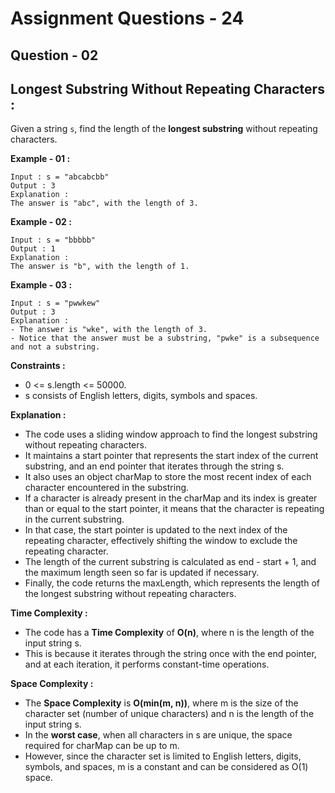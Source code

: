 # **Assignment Questions - 24**
## **Question - 02**
## **Longest Substring Without Repeating Characters :**

Given a string `s`, find the length of the **longest substring** without repeating characters.

**Example - 01 :**
```
Input : s = "abcabcbb"
Output : 3
Explanation : 
The answer is "abc", with the length of 3.
```

**Example - 02 :**
```
Input : s = "bbbbb"
Output : 1
Explanation : 
The answer is "b", with the length of 1.
```

**Example - 03 :**
```
Input : s = "pwwkew"
Output : 3
Explanation : 
- The answer is "wke", with the length of 3.
- Notice that the answer must be a substring, "pwke" is a subsequence and not a substring.
```

**Constraints :**
- 0 <= s.length <= 50000.
- s consists of English letters, digits, symbols and spaces.

**Explanation :**
- The code uses a sliding window approach to find the longest substring without repeating characters. 
- It maintains a start pointer that represents the start index of the current substring, and an end pointer that iterates through the string s.
- It also uses an object charMap to store the most recent index of each character encountered in the substring. 
- If a character is already present in the charMap and its index is greater than or equal to the start pointer, it means that the character is repeating in the current substring. 
- In that case, the start pointer is updated to the next index of the repeating character, effectively shifting the window to exclude the repeating character.
- The length of the current substring is calculated as end - start + 1, and the maximum length seen so far is updated if necessary.
- Finally, the code returns the maxLength, which represents the length of the longest substring without repeating characters.

**Time Complexity :** 
- The code has a **Time Complexity** of **O(n)**, where n is the length of the input string s. 
- This is because it iterates through the string once with the end pointer, and at each iteration, it performs constant-time operations.

**Space Complexity :** 
- The **Space Complexity** is **O(min(m, n))**, where m is the size of the character set (number of unique characters) and n is the length of the input string s. 
- In the **worst case**, when all characters in s are unique, the space required for charMap can be up to m. 
- However, since the character set is limited to English letters, digits, symbols, and spaces, m is a constant and can be considered as O(1) space.